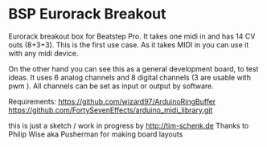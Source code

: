 BSP Eurorack Breakout
=====================

Eurorack breakout box for Beatstep Pro. It takes one midi in and has 14 CV outs (8+3+3). This is the first use case. As it takes MIDI in you can use it with any midi device.


On the other hand you can see this as a general development board, to test ideas. It uses 6 analog channels and 8 digital channels (3 are usable with pwm ). All channels can be set as input or output by software.



Requirements:
https://github.com/wizard97/ArduinoRingBuffer
https://github.com/FortySevenEffects/arduino_midi_library.git



this is just a sketch / work in progress by http://tim-schenk.de
Thanks to Philip Wise aka Pusherman for making board layouts